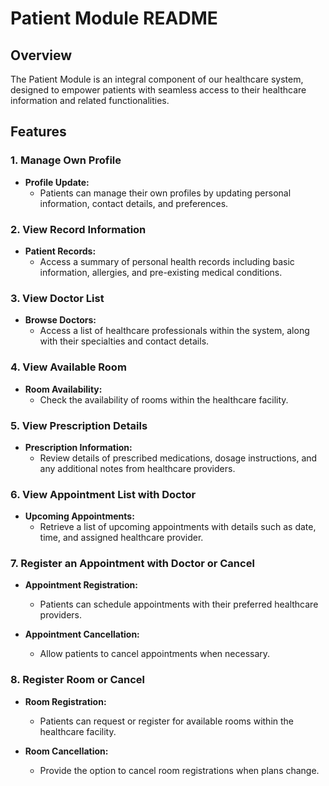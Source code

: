 # Patient Module README

## Overview

The Patient Module is an integral component of our healthcare system, designed to empower patients with seamless access to their healthcare information and related functionalities.

## Features

### 1. Manage Own Profile

- **Profile Update:**
  - Patients can manage their own profiles by updating personal information, contact details, and preferences.

### 2. View Record Information

- **Patient Records:**
  - Access a summary of personal health records including basic information, allergies, and pre-existing medical conditions.

### 3. View Doctor List

- **Browse Doctors:**
  - Access a list of healthcare professionals within the system, along with their specialties and contact details.

### 4. View Available Room

- **Room Availability:**
  - Check the availability of rooms within the healthcare facility.

### 5. View Prescription Details

- **Prescription Information:**
  - Review details of prescribed medications, dosage instructions, and any additional notes from healthcare providers.

### 6. View Appointment List with Doctor

- **Upcoming Appointments:**
  - Retrieve a list of upcoming appointments with details such as date, time, and assigned healthcare provider.

### 7. Register an Appointment with Doctor or Cancel

- **Appointment Registration:**
  - Patients can schedule appointments with their preferred healthcare providers.

- **Appointment Cancellation:**
  - Allow patients to cancel appointments when necessary.

### 8. Register Room or Cancel

- **Room Registration:**
  - Patients can request or register for available rooms within the healthcare facility.

- **Room Cancellation:**
  - Provide the option to cancel room registrations when plans change.
